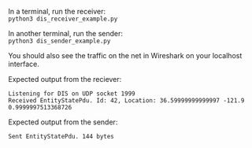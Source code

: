 
In a terminal, run the receiver:  
```python3 dis_receiver_example.py```  

In another terminal, run the sender:  
```python3 dis_sender_example.py```  

You should also see the traffic on the net in Wireshark on your localhost interface.

Expected output from the reciever:  

    Listening for DIS on UDP socket 1999  
    Received EntityStatePdu. Id: 42, Location: 36.59999999999997 -121.9 0.9999997513368726  

Expected output from the sender:  

    Sent EntityStatePdu. 144 bytes  



